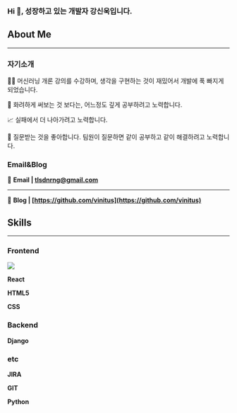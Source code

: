 ### Hi 👋, 성장하고 있는 개발자 강신욱입니다.

<!--
**vinitus/vinitus** is a ✨ _special_ ✨ repository because its `README.md` (this file) appears on your GitHub profile.

Here are some ideas to get you started:

- 🔭 I’m currently working on ...
- 🌱 I’m currently learning ...
- 👯 I’m looking to collaborate on ...
- 🤔 I’m looking for help with ...
- 💬 Ask me about ...
- 📫 How to reach me: ...
- 😄 Pronouns: ...
- ⚡ Fun fact: ...
-->
## About Me

---

### 자기소개

👨‍💻 머신러닝 개론 강의를 수강하며, 생각을 구현하는 것이 재밌어서 개발에 푹 빠지게 되었습니다.

🔎 화려하게 써보는 것 보다는, 어느정도 깊게 공부하려고 노력합니다.

📈 실패에서 더 나아가려고 노력합니다.

🤔 질문받는 것을 좋아합니다. 팀원이 질문하면 같이 공부하고 같이 해결하려고 노력합니다.

### Email&Blog

📧 **Email | tlsdnrng@gmail.com**

---

📒 **Blog | [https://github.com/vinitus](https://github.com/vinitus)**

## Skills

---

### Frontend

<img src="https://img.shields.io/badge/javascript-F7DF1E?style=for-the-badge&logo=javascript&logoColor=white">

**React**

**HTML5**

**CSS**

### Backend

**Django**

### etc

**JIRA**

**GIT**

**Python**
